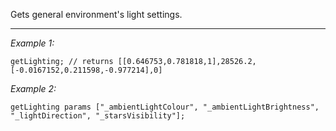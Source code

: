 Gets general environment's light settings.


---
*Example 1:*
```sqf
getLighting; // returns [[0.646753,0.781818,1],28526.2,[-0.0167152,0.211598,-0.977214],0]
```

*Example 2:*
```sqf
getLighting params ["_ambientLightColour", "_ambientLightBrightness", "_lightDirection", "_starsVisibility"];
```